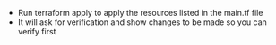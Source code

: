 - Run terraform apply to apply the resources listed in the main.tf file
- It will ask for verification and show changes to be made so you can verify first